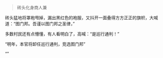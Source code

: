 > 砖头化身商人兼

砖头猛地将罩袍甩掉，漏出黑红色的袍服，又抖开一面叠得方方正正的旗帜，大喊道：“图门邦。吾谨以图门邦之圣律，”

多数村民还有点懵懂，有人看明白了，高喊：“是巡行通判！”

“明年，本官将卸任巡行通判，竞选图门邦”

“”